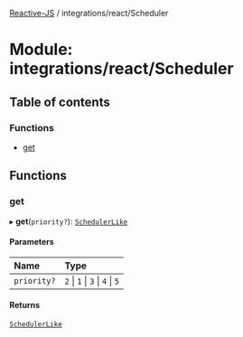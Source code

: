 [Reactive-JS](../README.md) / integrations/react/Scheduler

# Module: integrations/react/Scheduler

## Table of contents

### Functions

- [get](integrations_react_Scheduler.md#get)

## Functions

### get

▸ **get**(`priority?`): [`SchedulerLike`](../interfaces/concurrent.SchedulerLike.md)

#### Parameters

| Name | Type |
| :------ | :------ |
| `priority?` | ``2`` \| ``1`` \| ``3`` \| ``4`` \| ``5`` |

#### Returns

[`SchedulerLike`](../interfaces/concurrent.SchedulerLike.md)
